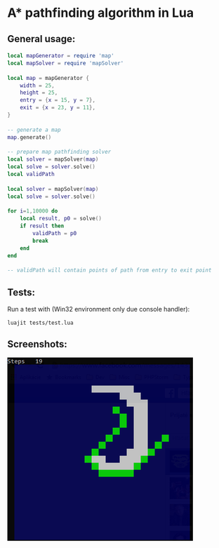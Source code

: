 A* pathfinding algorithm in Lua
==============

General usage:
--------------

```lua
local mapGenerator = require 'map'
local mapSolver = require 'mapSolver'

local map = mapGenerator {
	width = 25,
	height = 25,
	entry = {x = 15, y = 7},
	exit = {x = 23, y = 11},
}

-- generate a map
map.generate()

-- prepare map pathfinding solver
local solver = mapSolver(map)
local solve = solver.solve()
local validPath

local solver = mapSolver(map)
local solve = solver.solve()

for i=1,10000 do
	local result, p0 = solve()
	if result then
		validPath = p0
		break
	end
end

-- validPath will contain points of path from entry to exit point
```

Tests:
------

Run a test with (Win32 environment only due console handler):

```
luajit tests/test.lua
```

Screenshots:
------------
![alt text](https://github.com/soulik/pathfinding/raw/master/doc/pathfinding0.png "Sample map with pathfinding")
